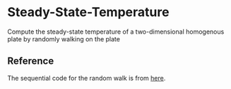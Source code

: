 # Steady-State-Temperature
Compute the steady-state temperature of a two-dimensional homogenous plate by randomly walking on the plate

## Reference
The sequential code for the random walk is from [here](http://www.compsci.hunter.cuny.edu/~sweiss/course_materials/csci493.65/lecture_notes/chapter08.pdf).
